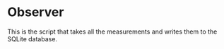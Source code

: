 # Observer

This is the script that takes all the measurements and writes them to the SQLite database.

